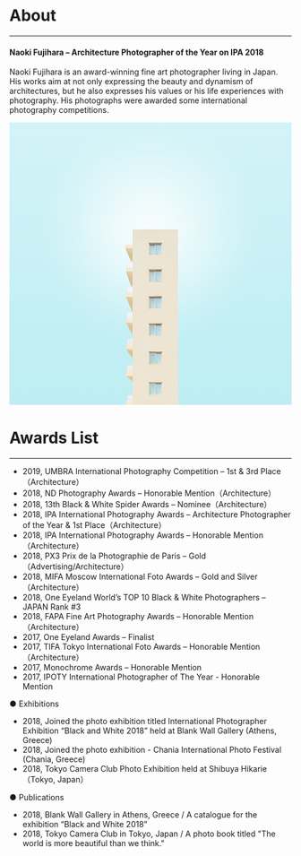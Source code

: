 # About
---

####  Naoki Fujihara – Architecture Photographer of the Year on IPA 2018

Naoki Fujihara is an award-winning fine art photographer living in Japan. His works aim at not only expressing the beauty and dynamism of architectures, but he also expresses his values or his life experiences with photography. His photographs were awarded some international photography competitions.

![画像](imgs/Color_01.jpg)


# Awards List
---
- 2019, UMBRA International Photography Competition – 1st & 3rd Place（Architecture）
- 2018, ND Photography Awards – Honorable Mention（Architecture）
- 2018, 13th Black & White Spider Awards – Nominee（Architecture）
- 2018, IPA International Photography Awards – Architecture Photographer of the Year & 1st Place（Architecture）
- 2018, IPA International Photography Awards – Honorable Mention（Architecture）
- 2018, PX3 Prix de la Photographie de Paris – Gold（Advertising/Architecture）
- 2018, MIFA Moscow International Foto Awards – Gold and Silver（Architecture）
- 2018, One Eyeland World’s TOP 10 Black & White Photographers – JAPAN Rank #3
- 2018, FAPA Fine Art Photography Awards – Honorable Mention（Architecture）
- 2017, One Eyeland Awards – Finalist
- 2017, TIFA Tokyo International Foto Awards – Honorable Mention（Architecture）
- 2017, Monochrome Awards – Honorable Mention
- 2017, IPOTY International Photographer of The Year - Honorable Mention


● Exhibitions
- 2018, Joined the photo exhibition titled International Photographer Exhibition “Black and White 2018” held at Blank Wall Gallery (Athens, Greece)
- 2018, Joined the photo exhibition - Chania International Photo Festival (Chania, Greece)
- 2018, Tokyo Camera Club Photo Exhibition held at Shibuya Hikarie（Tokyo, Japan）

● Publications
- 2018, Blank Wall Gallery in Athens, Greece / A catalogue for the exhibition “Black and White 2018”
- 2018, Tokyo Camera Club in Tokyo, Japan / A photo book titled "The world is more beautiful than we think."
